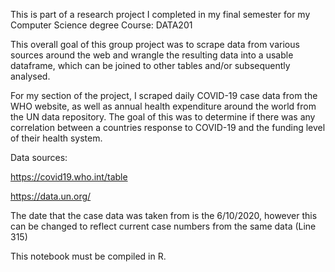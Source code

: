 This is part of a research project I completed in my final semester for my Computer Science degree
Course: DATA201

This overall goal of this group project was to scrape data from various sources around the web and wrangle the resulting data into a usable dataframe, which can be joined to other tables and/or subsequently analysed.

For my section of the project, I scraped daily COVID-19 case data from the WHO website, as well as annual health expenditure around the world from the UN data repository. The goal of this was to determine if there was any correlation between a countries response to COVID-19 and the funding level of their health system.

Data sources:

https://covid19.who.int/table

https://data.un.org/

The date that the case data was taken from is the 6/10/2020, however this can be changed to reflect current case numbers from the same data (Line 315)

This notebook must be compiled in R.
